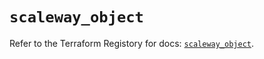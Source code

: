 # `scaleway_object`

Refer to the Terraform Registory for docs: [`scaleway_object`](https://registry.terraform.io/providers/scaleway/scaleway/2.21.0/docs/resources/object).

